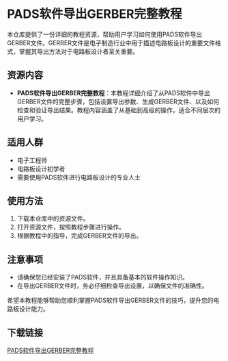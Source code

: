 # PADS软件导出GERBER完整教程

本仓库提供了一份详细的教程资源，帮助用户学习如何使用PADS软件导出GERBER文件。GERBER文件是电子制造行业中用于描述电路板设计的重要文件格式，掌握其导出方法对于电路板设计者至关重要。

## 资源内容

- **PADS软件导出GERBER完整教程**：本教程详细介绍了从PADS软件中导出GERBER文件的完整步骤，包括设置导出参数、生成GERBER文件、以及如何检查和验证导出结果。教程内容涵盖了从基础到高级的操作，适合不同层次的用户学习。

## 适用人群

- 电子工程师
- 电路板设计初学者
- 需要使用PADS软件进行电路板设计的专业人士

## 使用方法

1. 下载本仓库中的资源文件。
2. 打开资源文件，按照教程步骤进行操作。
3. 根据教程中的指导，完成GERBER文件的导出。

## 注意事项

- 请确保您已经安装了PADS软件，并且具备基本的软件操作知识。
- 在导出GERBER文件时，务必仔细检查导出设置，以确保文件的准确性。

希望本教程能够帮助您顺利掌握PADS软件导出GERBER文件的技巧，提升您的电路板设计能力。

## 下载链接

[PADS软件导出GERBER完整教程](https://pan.quark.cn/s/60a1337a9317)